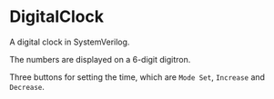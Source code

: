# DigitalClock

A digital clock in SystemVerilog.

The numbers are displayed on a 6-digit digitron.

Three buttons for setting the time, which are `Mode Set`, `Increase` and `Decrease`.
